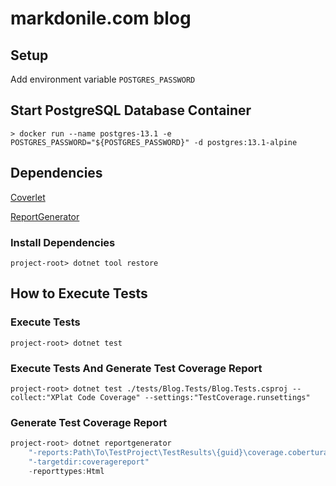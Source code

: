 # markdonile.com blog

## Setup
Add environment variable `POSTGRES_PASSWORD`

## Start PostgreSQL Database Container
`> docker run --name postgres-13.1 -e POSTGRES_PASSWORD="${POSTGRES_PASSWORD}" -d postgres:13.1-alpine`

## Dependencies
[Coverlet](https://github.com/coverlet-coverage/coverlet)

[ReportGenerator](https://github.com/danielpalme/ReportGenerator)

### Install Dependencies

`project-root> dotnet tool restore`

## How to Execute Tests

### Execute Tests

`project-root> dotnet test`

### Execute Tests And Generate Test Coverage Report

`project-root> dotnet test ./tests/Blog.Tests/Blog.Tests.csproj --collect:"XPlat Code Coverage" --settings:"TestCoverage.runsettings"`

### Generate Test Coverage Report

```powershell
project-root> dotnet reportgenerator 
    "-reports:Path\To\TestProject\TestResults\{guid}\coverage.cobertura.xml"
    "-targetdir:coveragereport" 
    -reporttypes:Html
```